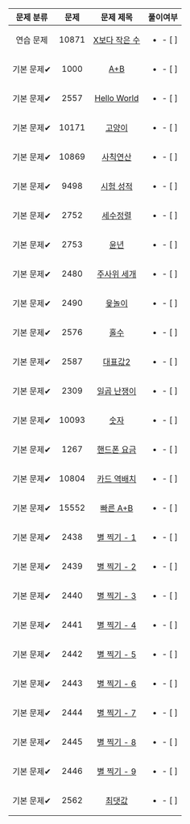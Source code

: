 | 문제 분류 | 문제 | 문제 제목 | 풀이여부 |
| :--: | :--: | :--: | :--: |
| 연습 문제 | 10871 | [X보다 작은 수](https://www.acmicpc.net/problem/10871) | <ul><li>- [ ] </li></ul> |
| 기본 문제✔ | 1000 | [A+B](https://www.acmicpc.net/problem/1000) | <ul><li>- [ ] </li></ul> |
| 기본 문제✔ | 2557 | [Hello World](https://www.acmicpc.net/problem/2557) | <ul><li>- [ ] </li></ul> |
| 기본 문제✔ | 10171 | [고양이](https://www.acmicpc.net/problem/10171) | <ul><li>- [ ] </li></ul> |
| 기본 문제✔ | 10869 | [사칙연산](https://www.acmicpc.net/problem/10869) | <ul><li>- [ ] </li></ul> |
| 기본 문제✔ | 9498 | [시험 성적](https://www.acmicpc.net/problem/9498) | <ul><li>- [ ] </li></ul> |
| 기본 문제✔ | 2752 | [세수정렬](https://www.acmicpc.net/problem/2752) | <ul><li>- [ ] </li></ul> |
| 기본 문제✔ | 2753 | [윤년](https://www.acmicpc.net/problem/2753) | <ul><li>- [ ] </li></ul> |
| 기본 문제✔ | 2480 | [주사위 세개](https://www.acmicpc.net/problem/2480) | <ul><li>- [ ] </li></ul> |
| 기본 문제✔ | 2490 | [윷놀이](https://www.acmicpc.net/problem/2490) | <ul><li>- [ ] </li></ul> |
| 기본 문제✔ | 2576 | [홀수](https://www.acmicpc.net/problem/2576) | <ul><li>- [ ] </li></ul> |
| 기본 문제✔ | 2587 | [대표값2](https://www.acmicpc.net/problem/2587) | <ul><li>- [ ] </li></ul> |
| 기본 문제✔ | 2309 | [일곱 난쟁이](https://www.acmicpc.net/problem/2309) | <ul><li>- [ ] </li></ul> |
| 기본 문제✔ | 10093 | [숫자](https://www.acmicpc.net/problem/10093) | <ul><li>- [ ] </li></ul> |
| 기본 문제✔ | 1267 | [핸드폰 요금](https://www.acmicpc.net/problem/1267) | <ul><li>- [ ] </li></ul> |
| 기본 문제✔ | 10804 | [카드 역배치](https://www.acmicpc.net/problem/10804) | <ul><li>- [ ] </li></ul> |
| 기본 문제✔ | 15552 | [빠른 A+B](https://www.acmicpc.net/problem/15552) | <ul><li>- [ ] </li></ul> |
| 기본 문제✔ | 2438 | [별 찍기 - 1](https://www.acmicpc.net/problem/2438) | <ul><li>- [ ] </li></ul> |
| 기본 문제✔ | 2439 | [별 찍기 - 2](https://www.acmicpc.net/problem/2439) | <ul><li>- [ ] </li></ul> |
| 기본 문제✔ | 2440 | [별 찍기 - 3](https://www.acmicpc.net/problem/2440) | <ul><li>- [ ] </li></ul> |
| 기본 문제✔ | 2441 | [별 찍기 - 4](https://www.acmicpc.net/problem/2441) | <ul><li>- [ ] </li></ul> |
| 기본 문제✔ | 2442 | [별 찍기 - 5](https://www.acmicpc.net/problem/2442) | <ul><li>- [ ] </li></ul> |
| 기본 문제✔ | 2443 | [별 찍기 - 6](https://www.acmicpc.net/problem/2443) | <ul><li>- [ ] </li></ul> |
| 기본 문제✔ | 2444 | [별 찍기 - 7](https://www.acmicpc.net/problem/2444) | <ul><li>- [ ] </li></ul> |
| 기본 문제✔ | 2445 | [별 찍기 - 8](https://www.acmicpc.net/problem/2445) | <ul><li>- [ ] </li></ul> |
| 기본 문제✔ | 2446 | [별 찍기 - 9](https://www.acmicpc.net/problem/2446) | <ul><li>- [ ] </li></ul> |
| 기본 문제✔ | 2562 | [최댓값](https://www.acmicpc.net/problem/2562) | <ul><li>- [ ] </li></ul> |
